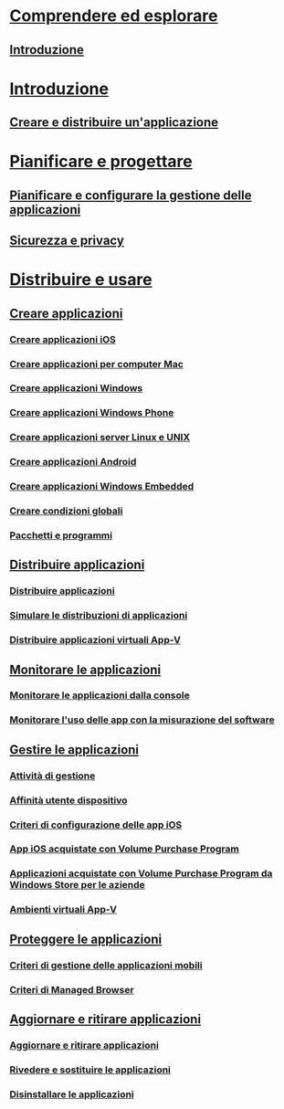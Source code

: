 # [Comprendere ed esplorare](understand/introduction-to-application-management.md)
## [Introduzione](understand/introduction-to-application-management.md)

# [Introduzione](get-started/create-and-deploy-an-application.md)
## [Creare e distribuire un'applicazione](get-started/create-and-deploy-an-application.md)

# [Pianificare e progettare](plan-design/plan-for-and-configure-application-management.md)
## [Pianificare e configurare la gestione delle applicazioni](plan-design/plan-for-and-configure-application-management.md)
## [Sicurezza e privacy](plan-design/security-and-privacy-for-application-management.md)

# [Distribuire e usare](deploy-use/create-applications.md)

## [Creare applicazioni](deploy-use/create-applications.md)
### [Creare applicazioni iOS](get-started/creating-ios-applications.md)
### [Creare applicazioni per computer Mac](get-started/creating-mac-computer-applications.md)
### [Creare applicazioni Windows](get-started/creating-windows-applications.md)
### [Creare applicazioni Windows Phone](get-started/creating-windows-phone-applications.md)
### [Creare applicazioni server Linux e UNIX](get-started/creating-linux-and-unix-server-applications.md)
### [Creare applicazioni Android](get-started/creating-android-applications.md)
### [Creare applicazioni Windows Embedded](get-started/creating-windows-embedded-applications.md)
### [Creare condizioni globali](deploy-use/create-global-conditions.md)
### [Pacchetti e programmi](deploy-use/packages-and-programs.md)

## [Distribuire applicazioni](deploy-use/deploy-applications.md)
### [Distribuire applicazioni](deploy-use/deploy-applications.md)
### [Simulare le distribuzioni di applicazioni](deploy-use/simulate-application-deployments.md)
### [Distribuire applicazioni virtuali App-V](get-started/deploying-app-v-virtual-applications.md)

## [Monitorare le applicazioni](deploy-use/monitor-applications-from-the-console.md)
### [Monitorare le applicazioni dalla console](deploy-use/monitor-applications-from-the-console.md)
### [Monitorare l'uso delle app con la misurazione del software](deploy-use/monitor-app-usage-with-software-metering.md)

## [Gestire le applicazioni](deploy-use/management-tasks-applications.md)
### [Attività di gestione](deploy-use/management-tasks-applications.md)
### [Affinità utente dispositivo](deploy-use/link-users-and-devices-with-user-device-affinity.md)
### [Criteri di configurazione delle app iOS](deploy-use/configure-ios-apps-with-app-configuration-policies.md)
### [App iOS acquistate con Volume Purchase Program](deploy-use/manage-volume-purchased-ios-apps.md)
### [Applicazioni acquistate con Volume Purchase Program da Windows Store per le aziende](deploy-use/manage-apps-from-the-windows-store-for-business.md)
### [Ambienti virtuali App-V](deploy-use/create-app-v-virtual-environments.md)

## [Proteggere le applicazioni](deploy-use/protect-apps-using-mam-policies.md)
### [Criteri di gestione delle applicazioni mobili](deploy-use/protect-apps-using-mam-policies.md)
### [Criteri di Managed Browser](deploy-use/manage-internet-access-using-managed-browser-policies.md)

## [Aggiornare e ritirare applicazioni](deploy-use/update-and-retire-applications.md)
### [Aggiornare e ritirare applicazioni](deploy-use/update-and-retire-applications.md)
### [Rivedere e sostituire le applicazioni](deploy-use/revise-and-supersede-applications.md)
### [Disinstallare le applicazioni](deploy-use/uninstall-applications.md)






<!--HONumber=Nov16_HO1-->


